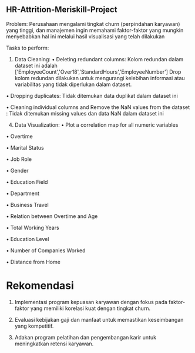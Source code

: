 ## HR-Attrition-Meriskill-Project
Problem:
Perusahaan mengalami tingkat churn (perpindahan karyawan) yang tinggi, dan manajemen ingin memahami faktor-faktor yang mungkin menyebabkan hal ini melalui hasil visualisasi yang telah dilakukan

Tasks to perform: 
1.	Data Cleaning:
•	Deleting redundant columns: Kolom redundan dalam dataset ini adalah ['EmployeeCount','Over18','StandardHours','EmployeeNumber'] Drop kolom redundan dilakukan untuk mengurangi kelebihan informasi atau variabilitas yang tidak diperlukan dalam dataset.

•	Dropping duplicates: Tidak ditemukan data duplikat dalam dataset ini

•	Cleaning individual columns and	Remove the NaN values from the dataset : Tidak ditemukan missing values dan data NaN dalam dataset ini

4.	Data Visualization: 
•	Plot a correlation map for all numeric variables

•	Overtime 

•	Marital Status 

•	Job Role 

•	Gender 

•	Education Field 

•	Department 

•	Business Travel 

•	Relation between Overtime and Age

•	Total Working Years 

•	Education Level 

•	Number of Companies Worked 

•	Distance from Home

# Rekomendasi

1. Implementasi program kepuasan karyawan dengan fokus pada faktor-faktor yang memiliki korelasi kuat dengan tingkat churn.

2. Evaluasi kebijakan gaji dan manfaat untuk memastikan keseimbangan yang kompetitif.

3. Adakan program pelatihan dan pengembangan karir untuk meningkatkan retensi karyawan.
